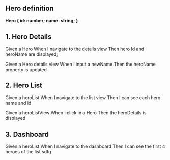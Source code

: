 ## Hero definition
**Hero {
id: number;
name: string;
}**

## 1. Hero Details
Given a Hero
When I navigate to the details view
Then hero Id and heroName are displayed;

Given a Hero details view
When I input a newName
Then the heroName property is updated

## 2. Hero List
Given a heroList
When I navigate to the list view
Then I can see each hero name and id

Given a heroListView
When I click in a Hero 
Then the heroDetails is displayed

## 3. Dashboard
Given a heroList
When I navigate to the dashboard
Then I can see the first 4 heroes of the list
sdfg
